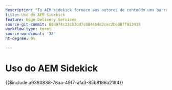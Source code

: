 ```yaml
---
description: "​​To AEM sidekick fornece aos autores de conteúdo uma barra de ferramentas que oferece opções sensíveis ao contexto para que eles possam editar, visualizar e publicar seu conteúdo diretamente das páginas do seu site."
title: Uso do AEM Sidekick
feature: Edge Delivery Services
source-git-commit: 80d974c23cb3dd7c0844b4d2cec2b608ff813438
workflow-type: tm+mt
source-wordcount: '38'
ht-degree: 0%

---
```


# Uso do AEM Sidekick

{{$include a9380838-78aa-49f7-afa3-85b8186a2194}}